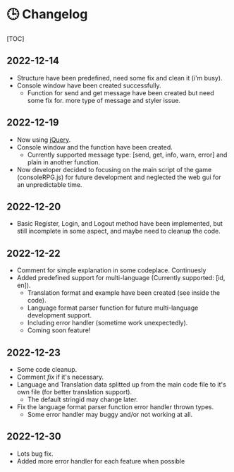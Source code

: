 # 🕒 Changelog

[TOC]

## 2022-12-14

- Structure have been predefined, need some fix and clean it (i'm busy).
- Console window have been created successfully.
  - Function for send and get message have been created but need some fix for. more type of message and styler issue.

## 2022-12-19

- Now using [jQuery](https://jquery.com/).
- Console window and the function have been created.
  - Currently supported message type: [send, get, info, warn, error] and plain in another function.
- Now developer decided to focusing on the main script of the game (consoleRPG.js) for future development and neglected the web gui for an unpredictable time.

## 2022-12-20

- Basic Register, Login, and Logout method have been implemented, but still incomplete in some aspect, and maybe need to cleanup the code.

## 2022-12-22

- Comment for simple explanation in some codeplace. Continuesly
- Added predefined support for multi-language (Currently supported: [id, en]).
  - Translation format and example have been created (see inside the code).
  - Language format parser function for future multi-language development support.
  - Including error handler (sometime work unexpectedly).
  - Coming soon feature!

## 2022-12-23

- Some code cleanup.
- Comment *fix* if it's necessary.
- Language and Translation data splitted up from the main code file to it's own file (for better translation support).
  - The default stringid may change later.
- Fix the language format parser function error handler thrown types.
  - Some error handler may buggy and/or not working at all.

## 2022-12-30

- Lots bug fix.
- Added more error handler for each feature when possible
